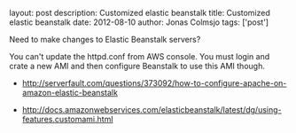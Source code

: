 layout: post
description: Customized elastic beanstalk
title: Customized elastic beanstalk
date: 2012-08-10
author: Jonas Colmsjo
tags: ['post']

Need to make changes to Elastic Beanstalk servers?





You can't update the httpd.conf from AWS console. You must login and crate a new AMI and then configure Beanstalk to use this AMI though.

* http://serverfault.com/questions/373092/how-to-configure-apache-on-amazon-elastic-beanstalk

* http://docs.amazonwebservices.com/elasticbeanstalk/latest/dg/using-features.customami.html

